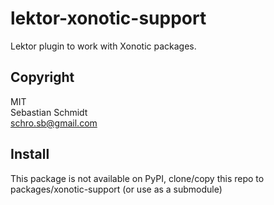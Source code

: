 lektor-xonotic-support
======================
Lektor plugin to work with Xonotic packages.

Copyright
---------
MIT<br/>
Sebastian Schmidt<br/>
schro.sb@gmail.com

Install
-------
This package is not available on PyPI, clone/copy this repo to packages/xonotic-support (or use as a submodule)


